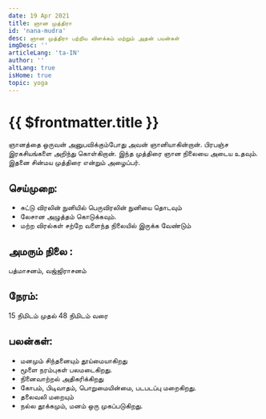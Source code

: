 ```yaml
---
date: 19 Apr 2021
title: ஞான முத்திரா
id: 'nana-mudra'
desc: ஞான முத்திரா பற்றிய விளக்கம் மற்றும் அதன் பயன்கள்
imgDesc: ''
articleLang: 'ta-IN'
author: ''
altLang: true
isHome: true
topic: yoga
---
```


<altLang />

# {{ $frontmatter.title }}

ஞானத்தை ஒருவன் அனுபவிக்கும்போது அவன் ஞானியாகின்றான். பிரபஞ்ச இரகசியங்களை அறிந்து கொள்கிறான். இந்த முத்திரை ஞான நிலையை அடைய உதவும். இதனை சின்மய முத்திரை என்றும் அழைப்பர்.

## செய்முறை:
 - சுட்டு விரலின் நுனியில் பெருவிரலின் நுனியை தொடவும்
 - லேசான அழுத்தம் கொடுக்கவும்.
 - மற்ற விரல்கள் சற்றே வளைந்த நிலையில் இருக்க வேண்டும்

## அமரும் நிலை :
பத்மாசனம், வஜ்ஜிராசனம்

## நேரம்:
15  நிமிடம் முதல் 48  நிமிடம் வரை

## பலன்கள்:
 - மனமும் சிந்தனையும் தூய்மையாகிறது
 - மூளை நரம்புகள் பலமடைகிறது.
 - நினைவாற்றல் அதிகரிக்கிறது
 - கோபம், பிடிவாதம், பொறுமையின்மை, படபடப்பு மறைகிறது.
 - தலைவலி மறையும்
 - நல்ல தூக்கமும், மனம் ஒரு முகப்படுகிறது.
